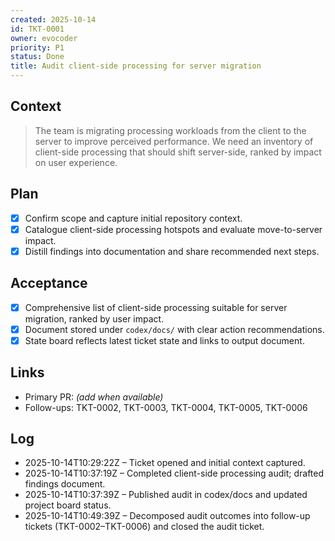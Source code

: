 ```yaml
---
created: 2025-10-14
id: TKT-0001
owner: evocoder
priority: P1
status: Done
title: Audit client-side processing for server migration
---
```


## Context

> The team is migrating processing workloads from the client to the server to improve perceived performance. We need an inventory of client-side processing that should shift server-side, ranked by impact on user experience.

## Plan

- [x] Confirm scope and capture initial repository context.
- [x] Catalogue client-side processing hotspots and evaluate move-to-server impact.
- [x] Distill findings into documentation and share recommended next steps.

## Acceptance

- [x] Comprehensive list of client-side processing suitable for server migration, ranked by user impact.
- [x] Document stored under `codex/docs/` with clear action recommendations.
- [x] State board reflects latest ticket state and links to output document.

## Links

- Primary PR: _(add when available)_
- Follow-ups: TKT-0002, TKT-0003, TKT-0004, TKT-0005, TKT-0006

## Log

- 2025-10-14T10:29:22Z – Ticket opened and initial context captured.
- 2025-10-14T10:37:19Z – Completed client-side processing audit; drafted findings document.
- 2025-10-14T10:37:39Z – Published audit in codex/docs and updated project board status.
- 2025-10-14T10:49:39Z – Decomposed audit outcomes into follow-up tickets (TKT-0002–TKT-0006) and closed the audit ticket.
